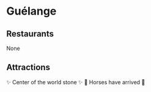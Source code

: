 # Guélange

## Restaurants

None

## Attractions

:sparkles: Center of the world stone :sparkles:
:camel: Horses have arrived :camel:
